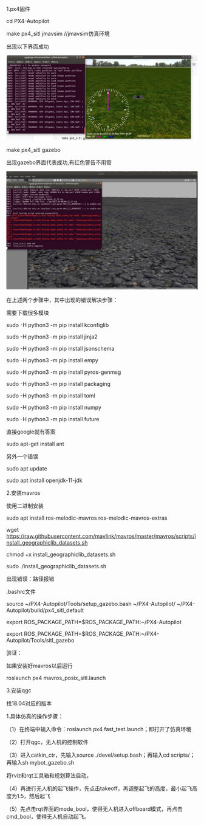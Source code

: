 1.px4固件

cd PX4-Autopilot  

make px4_sitl jmavsim //jmavsim仿真环境

出现以下界面成功

![img](./img/clip001.jpg)

make px4_sitl gazebo 

出现gazebo界面代表成功,有红色警告不用管

![img](./img/clip002.jpg)

 

在上述两个步骤中，其中出现的错误解决步骤：

需要下载很多模块

sudo -H python3 -m pip install kconfiglib

sudo -H python3 -m pip install jinja2

sudo -H python3 -m pip install jsonschema

sudo -H python3 -m pip install empy

sudo -H python3 -m pip install pyros-genmsg

sudo -H python3 -m pip install packaging

sudo -H python3 -m pip install toml

sudo -H python3 -m pip install numpy

sudo -H python3 -m pip install future

直接google就有答案

sudo apt-get install ant

另外一个错误

sudo apt update

sudo apt install openjdk-11-jdk

2.安装mavros

使用二进制安装

sudo apt install ros-melodic-mavros ros-melodic-mavros-extras

wget https://raw.githubusercontent.com/mavlink/mavros/master/mavros/scripts/install_geographiclib_datasets.sh

chmod +x install_geographiclib_datasets.sh

sudo ./install_geographiclib_datasets.sh

出现错误：路径报错

.bashrc文件

source ~/PX4-Autopilot/Tools/setup_gazebo.bash ~/PX4-Autopilot/ ~/PX4-Autopilot/build/px4_sitl_default

export ROS_PACKAGE_PATH=$ROS_PACKAGE_PATH:~/PX4-Autopilot

export ROS_PACKAGE_PATH=$ROS_PACKAGE_PATH:~/PX4-Autopilot/Tools/sitl_gazebo

验证：

如果安装好mavros以后运行

roslaunch px4 mavros_posix_sitl.launch

3.安装qgc

找18.04对应的版本



 

1.具体仿真的操作步骤：

（1）在终端中输入命令：roslaunch px4 fast_test.launch；即打开了仿真环境

（2）打开qgc，无人机的控制软件

（3）进入catkin_ctr，先输入source ./devel/setup.bash；再输入cd scripts/；再输入sh mybot_gazebo.sh

将rviz和rqt工具箱和规划算法启动。

（4）再进行无人机的起飞操作，先点击takeoff，再调整起飞的高度，最小起飞高度为1.5，然后起飞

（5）先点击rqt界面的mode_bool，使得无人机进入offboard模式，再点击cmd_bool，使得无人机自动起飞。

 